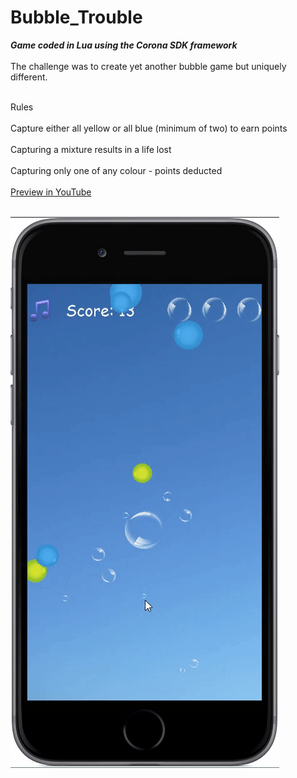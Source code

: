 # Bubble_Trouble
***Game coded in Lua using the Corona SDK framework***<br><br>
The challenge was to create yet another bubble game but uniquely different.<br><br>

Rules<br><br>
Capture either all yellow or all blue (minimum of two) to earn points
<br><br>
Capturing a mixture results in a life lost
<br><br>
Capturing only one of any colour - points deducted
<br><br>
[Preview in YouTube](https://youtu.be/x1DRFS2TXGU)
<br><br>

![alt tag](https://github.com/iluso-6/Bubble_Trouble/blob/master/bb.gif?raw=true?raw=true?raw=true)
